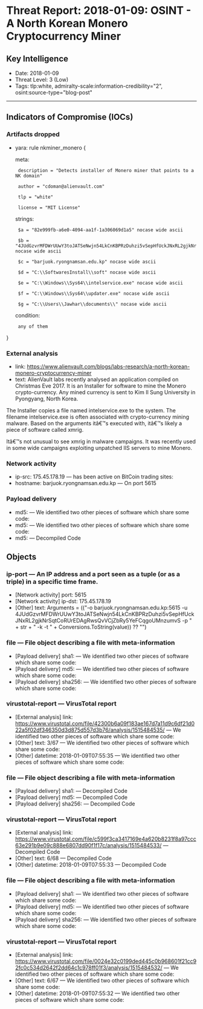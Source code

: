 # Threat Report: 2018-01-09: OSINT - A North Korean Monero Cryptocurrency Miner


## Key Intelligence
* Date: 2018-01-09
* Threat Level: 3 (Low)
* Tags: tlp:white, admiralty-scale:information-credibility="2", osint:source-type="blog-post"

---

## Indicators of Compromise (IOCs)
### Artifacts dropped
* yara: rule nkminer_monero {

   meta:

       description = "Detects installer of Monero miner that points to a NK domain"

       author = "cdoman@alienvault.com"

       tlp = "white"

       license = "MIT License"

   strings:

       $a = "82e999fb-a6e0-4094-aa1f-1a306069d1a5" nocase wide ascii

       $b = "4JUdGzvrMFDWrUUwY3toJATSeNwjn54LkCnKBPRzDuhzi5vSepHfUckJNxRL2gjkNrSqtCoRUrEDAgRwsQvVCjZbRy5YeFCqgoUMnzumvS" nocase wide ascii

       $c = "barjuok.ryongnamsan.edu.kp" nocase wide ascii

       $d = "C:\\SoftwaresInstall\\soft" nocase wide ascii

       $e = "C:\\Windows\\Sys64\\intelservice.exe" nocase wide ascii

       $f = "C:\\Windows\\Sys64\\updater.exe" nocase wide ascii

       $g = "C:\\Users\\Jawhar\\documents\\" nocase wide ascii

   condition:

       any of them

}

### External analysis
* link: https://www.alienvault.com/blogs/labs-research/a-north-korean-monero-cryptocurrency-miner
* text: AlienVault labs recently analysed an application compiled on Christmas Eve 2017. It is an Installer for software to mine the Monero crypto-currency. Any mined currency is sent to Kim Il Sung University in Pyongyang, North Korea.

The Installer copies a file named intelservice.exe to the system. The filename intelservice.exe is often associated with crypto-currency mining malware. Based on the arguments itâ€™s executed with, itâ€™s likely a piece of software called xmrig. 

Itâ€™s not unusual to see xmrig in malware campaigns. It was recently used in some wide campaigns exploiting unpatched IIS servers to mine Monero.

### Network activity
* ip-src: 175.45.178.19 — has been active on BitCoin trading sites:
* hostname: barjuok.ryongnamsan.edu.kp — On port 5615

### Payload delivery
* md5: <md5> — We identified two other pieces of software which share some code:
* md5: <md5> — We identified two other pieces of software which share some code:
* md5: <md5> — Decompiled Code

## Objects
### ip-port — An IP address and a port seen as a tuple (or as a triple) in a specific time frame.
* [Network activity] port: 5615
* [Network activity] ip-dst: 175.45.178.19
* [Other] text: Arguments = (("-o barjuok.ryongnamsan.edu.kp:5615 -u 4JUdGzvrMFDWrUUwY3toJATSeNwjn54LkCnKBPRzDuhzi5vSepHfUckJNxRL2gjkNrSqtCoRUrEDAgRwsQvVCjZbRy5YeFCqgoUMnzumvS -p " + str + " -k -t " + Conversions.ToString(value)) ?? "")

### file — File object describing a file with meta-information
* [Payload delivery] sha1: <sha1> — We identified two other pieces of software which share some code:
* [Payload delivery] md5: <md5> — We identified two other pieces of software which share some code:
* [Payload delivery] sha256: <sha256> — We identified two other pieces of software which share some code:

### virustotal-report — VirusTotal report
* [External analysis] link: https://www.virustotal.com/file/42300b6a09f183ae167d7a11d9c6df21d022a5f02df346350d3d875d557d3b76/analysis/1515484535/ — We identified two other pieces of software which share some code:
* [Other] text: 3/67 — We identified two other pieces of software which share some code:
* [Other] datetime: 2018-01-09T07:55:35 — We identified two other pieces of software which share some code:

### file — File object describing a file with meta-information
* [Payload delivery] sha1: <sha1> — Decompiled Code
* [Payload delivery] md5: <md5> — Decompiled Code
* [Payload delivery] sha256: <sha256> — Decompiled Code

### virustotal-report — VirusTotal report
* [External analysis] link: https://www.virustotal.com/file/c599f3ca3417169e4a620b8231f8a97ccc63e291b9e09c888e6807dd90f1f17c/analysis/1515484533/ — Decompiled Code
* [Other] text: 6/68 — Decompiled Code
* [Other] datetime: 2018-01-09T07:55:33 — Decompiled Code

### file — File object describing a file with meta-information
* [Payload delivery] sha1: <sha1> — We identified two other pieces of software which share some code:
* [Payload delivery] md5: <md5> — We identified two other pieces of software which share some code:
* [Payload delivery] sha256: <sha256> — We identified two other pieces of software which share some code:

### virustotal-report — VirusTotal report
* [External analysis] link: https://www.virustotal.com/file/0024e32c0199ded445c0b968601f21cc92fc0c534d2642f2dd64c1c978ff01f3/analysis/1515484532/ — We identified two other pieces of software which share some code:
* [Other] text: 6/67 — We identified two other pieces of software which share some code:
* [Other] datetime: 2018-01-09T07:55:32 — We identified two other pieces of software which share some code:
